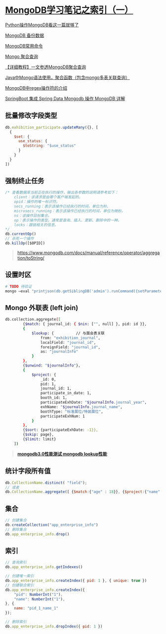 # [MongoDB学习笔记之索引（一）](https://blog.csdn.net/yaya_jn/article/details/124396562)



[Python操作MongoDB看这一篇就够了](https://blog.csdn.net/m0_72829928/article/details/126860153)

[MongoDB 备份数据](https://www.qikegu.com/docs/3310)

[MongoDB常用命令](https://blog.csdn.net/weixin_49107940/article/details/125677592)

[Mongo 聚合查询](https://www.cnblogs.com/fatedeity/p/16920756.html)

[【详细教程】一文参透MongoDB聚合查询](https://segmentfault.com/a/1190000042114761)

[Java中Mongo语法使用，聚合函数（包含mongo多表关联查询）](https://blog.csdn.net/lexiaowu/article/details/130222960)

[MongoDB中regex操作符的介绍](https://blog.csdn.net/qq_15260769/article/details/80572161)

[SpringBoot 集成 Spring Data Mongodb 操作 MongoDB 详解](http://www.mydlq.club/article/85/#8mongodb-%E8%81%9A%E5%90%88%E6%93%8D%E4%BD%9C)



## 批量修改字段类型

```javascript
db.exhibition_participate.updateMany({}, [
  {
    $set: {
      use_status: {
        $toString: "$use_status"
      }
    }
  }
])
```

## 强制终止任务
```javascript
/* 查看数据库当前正在执行的操作，输出各参数的说明请参考如下：
    client：该请求是由哪个客户端发起的。
    opid：操作的唯一标识符。
    secs_running：表示该操作已经执行的时间，单位为秒。
    microsecs_running：表示该操作已经执行的时间，单位为微秒。
    ns：该操作目标集合。
    op：表示操作的类型。通常是查询、插入、更新、删除中的一种。
    locks：跟锁相关的信息。
*/ 
db.currentOp()
// 杀死一个操作
db.killOp([$OPID])
```

> https://www.mongodb.com/docs/manual/reference/operator/aggregation/toString/

## 设置时区

```bash
# TODO 待验证
mongo –eval "printjson(db.getSiblingDB('admin').runCommand({setParameter: 1, timezone: 'Asia/Shanghai'}))"
```





## Mongo 外联表 (left join)

```bash
db.collection.aggregate([
        {$match: { journal_id: { $nin: ["", null] }, pid: id }},
        {
            $lookup: {          // 与展会表关联
                from: "exhibition_journal",
                localField: "journal_id",
                foreignField: "journal_id",
                as: "journalInfo"
            }
        },
        {$unwind: "$journalInfo"},
        {
            $project: {
                _id: 0,
                pid: 1,
                journal_id: 1,
                participate_in_date: 1,
                booth_id: 1,
                participateExhDate: "$journalInfo.journal_year",
                exhName: "$journalInfo.journal_name",
                boothType: "标准展位/特装展位",
                participateExhNum: 1
            }
        },
        {$sort: {participateExhDate: -1}}, 
        {$skip: page}, 
        {$limit: limit}
    ])
```

> [**mongodb3.0性能测试 mongodb lookup性能**](https://blog.51cto.com/u_16099331/7094088)

## 统计字段所有值

```javascript
db.CollectionName.distinct( "field");
// 或者
db.CollectionName.aggregate([ {$match:{"age" : 18}}, {$project:{"name":true}}, {$group:{_id:"$name"}}, {$group:{_id:null,count:{$sum:1}}} ])
```

## 集合
```javascript
// 创建集合
db.createCollection("app_enterprise_info")
// 删除集合
db.app_enterprise_info.drop()
```

## 索引
```javascript
// 查询索引
db.app_enterprise_info.getIndexes()

// 创建唯一索引
db.app_enterprise_info.createIndex({ pid: 1 }, { unique: true })
// 创建联合索引
db.app_enterprise_info.createIndex({
    "pid": NumberInt("1"),
    "name": NumberInt("1"),
}, {
    name: "pid_1_name_1"
});

// 删除索引
db.app_enterprise_info.dropIndex({ pid: 1 })
```

